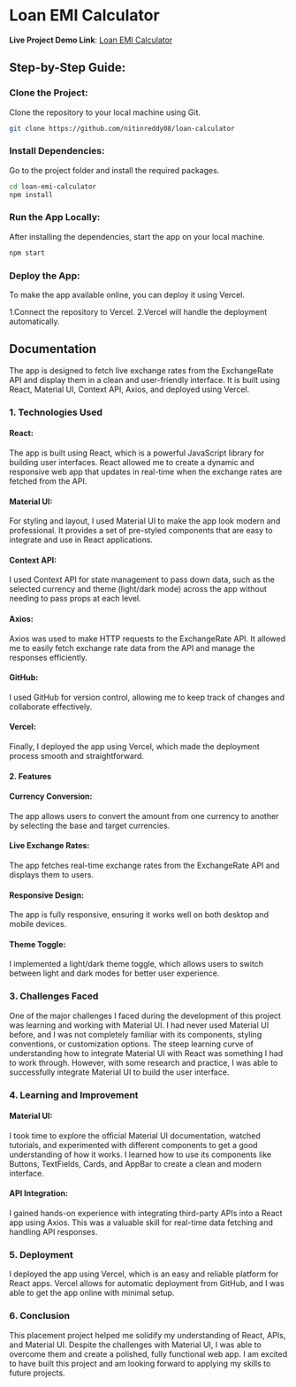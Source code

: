 # Loan EMI Calculator

**Live Project Demo Link**: [Loan EMI Calculator](https://loan-calculator-nitin.vercel.app)

## Step-by-Step Guide:

### Clone the Project:
Clone the repository to your local machine using Git.

```bash 
git clone https://github.com/nitinreddy08/loan-calculator
```


### Install Dependencies:
Go to the project folder and install the required packages.
```bash 
cd loan-emi-calculator
npm install
```


### Run the App Locally:
After installing the dependencies, start the app on your local machine.
```bash 
npm start
```

### Deploy the App:
To make the app available online, you can deploy it using Vercel.

1.Connect the repository to Vercel.
2.Vercel will handle the deployment automatically.


## Documentation
The app is designed to fetch live exchange rates from the ExchangeRate API and display them in a clean and user-friendly interface. It is built using React, Material UI, Context API, Axios, and deployed using Vercel.

### 1. Technologies Used
#### React: 
The app is built using React, which is a powerful JavaScript library for building user interfaces. React allowed me to create a dynamic and responsive web app that updates in real-time when the exchange rates are fetched from the API.

#### Material UI: 
For styling and layout, I used Material UI to make the app look modern and professional. It provides a set of pre-styled components that are easy to integrate and use in React applications.

#### Context API: 
I used Context API for state management to pass down data, such as the selected currency and theme (light/dark mode) across the app without needing to pass props at each level.

#### Axios: 
Axios was used to make HTTP requests to the ExchangeRate API. It allowed me to easily fetch exchange rate data from the API and manage the responses efficiently.

#### GitHub: 
I used GitHub for version control, allowing me to keep track of changes and collaborate effectively.

#### Vercel: 
Finally, I deployed the app using Vercel, which made the deployment process smooth and straightforward.

#### 2. Features
#### Currency Conversion:
The app allows users to convert the amount from one currency to another by selecting the base and target currencies.

#### Live Exchange Rates: 
The app fetches real-time exchange rates from the ExchangeRate API and displays them to users.

#### Responsive Design: 
The app is fully responsive, ensuring it works well on both desktop and mobile devices.

#### Theme Toggle: 
I implemented a light/dark theme toggle, which allows users to switch between light and dark modes for better user experience.

### 3. Challenges Faced
One of the major challenges I faced during the development of this project was learning and working with Material UI. I had never used Material UI before, and I was not completely familiar with its components, styling conventions, or customization options. The steep learning curve of understanding how to integrate Material UI with React was something I had to work through. However, with some research and practice, I was able to successfully integrate Material UI to build the user interface.

### 4. Learning and Improvement
#### Material UI: 
I took time to explore the official Material UI documentation, watched tutorials, and experimented with different components to get a good understanding of how it works. I learned how to use its components like Buttons, TextFields, Cards, and AppBar to create a clean and modern interface.

#### API Integration: 
I gained hands-on experience with integrating third-party APIs into a React app using Axios. This was a valuable skill for real-time data fetching and handling API responses.

### 5. Deployment
I deployed the app using Vercel, which is an easy and reliable platform for React apps. Vercel allows for automatic deployment from GitHub, and I was able to get the app online with minimal setup.

### 6. Conclusion
This placement project helped me solidify my understanding of React, APIs, and Material UI. Despite the challenges with Material UI, I was able to overcome them and create a polished, fully functional web app. I am excited to have built this project and am looking forward to applying my skills to future projects.